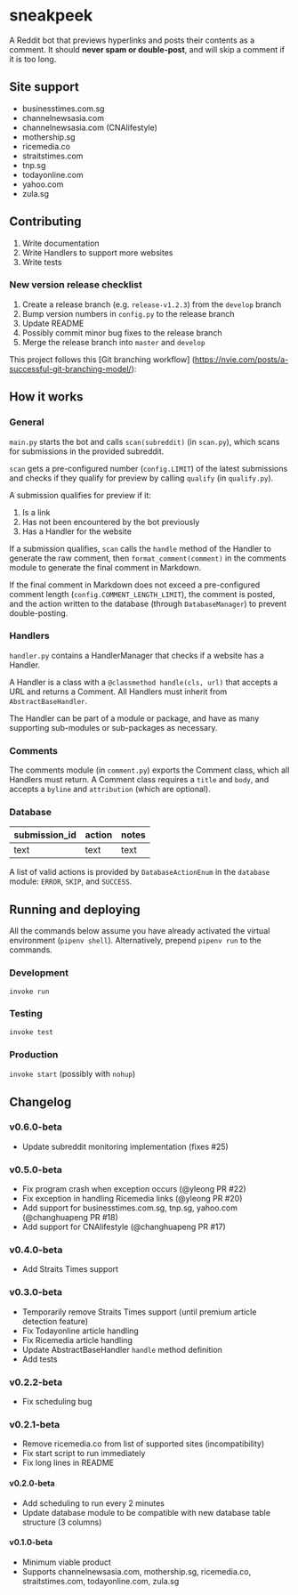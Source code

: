 # sneakpeek
A Reddit bot that previews hyperlinks and posts their contents as a comment.
It should **never spam or double-post**, and will skip a comment if it is
too long.

## Site support
* businesstimes.com.sg
* channelnewsasia.com
* channelnewsasia.com (CNAlifestyle)
* mothership.sg  
* ricemedia.co
* straitstimes.com
* tnp.sg
* todayonline.com
* yahoo.com
* zula.sg

## Contributing
1. Write documentation
2. Write Handlers to support more websites
3. Write tests

### New version release checklist
1. Create a release branch (e.g. `release-v1.2.3`) from the `develop` branch
2. Bump version numbers in `config.py` to the release branch
3. Update README
4. Possibly commit minor bug fixes to the release branch
5. Merge the release branch into `master` and `develop` 

This project follows this [Git branching workflow]
(https://nvie.com/posts/a-successful-git-branching-model/):


## How it works
### General
`main.py` starts the bot and calls `scan(subreddit)` (in `scan.py`), 
which scans for submissions in the provided subreddit.

`scan` gets a pre-configured number (`config.LIMIT`) of the latest submissions 
and checks if they qualify for preview by calling `qualify` (in `qualify.py`). 

A submission qualifies for preview if it:
1. Is a link
2. Has not been encountered by the bot previously
3. Has a Handler for the website

If a submission qualifies, `scan` calls the `handle` method of the Handler 
to generate the raw comment, then `format_comment(comment)` in the 
comments module to generate the final comment in Markdown.

If the final comment in Markdown does not exceed a pre-configured comment length
(`config.COMMENT_LENGTH_LIMIT`), the comment is posted, and the action written 
to the database (through `DatabaseManager`) to prevent double-posting.

### Handlers
`handler.py` contains a HandlerManager that checks if a website has a Handler. 

A Handler is a class with a `@classmethod handle(cls, url)` that accepts a URL 
and returns a Comment. All Handlers must inherit from `AbstractBaseHandler`. 

The Handler can be part of a module or package, and have as many supporting 
sub-modules or sub-packages as necessary.

### Comments
The comments module (in `comment.py`) exports the Comment class, 
which all Handlers must return. A Comment class requires a `title` and `body`, 
and accepts a `byline` and `attribution` (which are optional). 

### Database
|submission_id|action|notes
|--|--|--
|text|text|text

A list of valid actions is provided by `DatabaseActionEnum` in the 
`database` module: `ERROR`, `SKIP`, and `SUCCESS`.

## Running and deploying
All the commands below assume you have already activated the
virtual environment (`pipenv shell`). Alternatively, prepend `pipenv run` to
the commands.

### Development
`invoke run`

### Testing
`invoke test`

### Production
`invoke start` (possibly with `nohup`)

## Changelog
### v0.6.0-beta
* Update subreddit monitoring implementation (fixes #25)
### v0.5.0-beta
* Fix program crash when exception occurs (@yleong PR #22)
* Fix exception in handling Ricemedia links (@yleong PR #20)
* Add support for businesstimes.com.sg, tnp.sg, yahoo.com (@changhuapeng PR #18)
* Add support for CNAlifestyle (@changhuapeng PR #17)
### v0.4.0-beta
* Add Straits Times support
### v0.3.0-beta
* Temporarily remove Straits Times support
(until premium article detection feature)
* Fix Todayonline article handling
* Fix Ricemedia article handling
* Update AbstractBaseHandler `handle` method definition
* Add tests

### v0.2.2-beta
* Fix scheduling bug

### v0.2.1-beta
* Remove ricemedia.co from list of supported sites (incompatibility)
* Fix start script to run immediately
* Fix long lines in README

#### v0.2.0-beta
* Add scheduling to run every 2 minutes
* Update database module to be compatible with new database table structure
(3 columns)

#### v0.1.0-beta
* Minimum viable product
* Supports channelnewsasia.com, mothership.sg, ricemedia.co, straitstimes.com, 
todayonline.com, zula.sg
